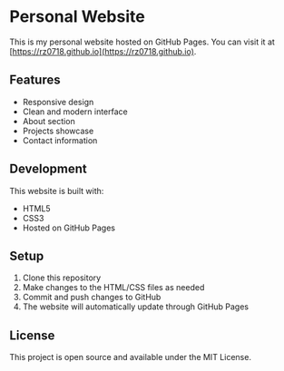 # Personal Website

This is my personal website hosted on GitHub Pages. You can visit it at [https://rz0718.github.io](https://rz0718.github.io).

## Features

- Responsive design
- Clean and modern interface
- About section
- Projects showcase
- Contact information

## Development

This website is built with:
- HTML5
- CSS3
- Hosted on GitHub Pages

## Setup

1. Clone this repository
2. Make changes to the HTML/CSS files as needed
3. Commit and push changes to GitHub
4. The website will automatically update through GitHub Pages

## License

This project is open source and available under the MIT License. 